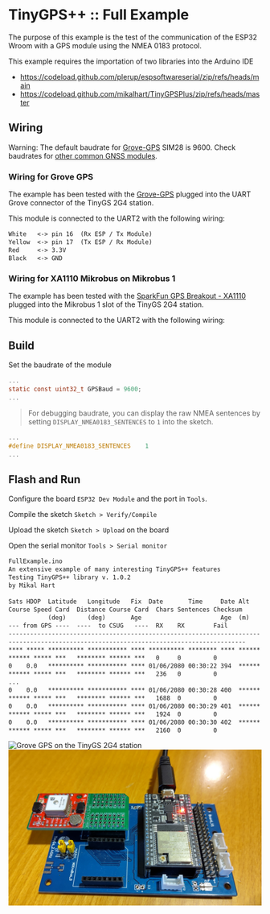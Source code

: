 # TinyGPS++ :: Full Example

The purpose of this example is the test of the communication of the ESP32 Wroom with a GPS module using the NMEA 0183 protocol.

This example requires the importation of two libraries into the Arduino IDE
* https://codeload.github.com/plerup/espsoftwareserial/zip/refs/heads/main
* https://codeload.github.com/mikalhart/TinyGPSPlus/zip/refs/heads/master

## Wiring

Warning: The default baudrate for [Grove-GPS](https://wiki.seeedstudio.com/Grove-GPS/) SIM28 is 9600. Check baudrates for [other common GNSS modules](https://github.com/CampusIoT/orbimote/blob/master/gnss_modules.md).

### Wiring for Grove GPS
The example has been tested with the [Grove-GPS](https://wiki.seeedstudio.com/Grove-GPS/) plugged into the UART Grove connector of the TinyGS 2G4 station.

This module is connected to the UART2 with the following wiring:

	White	<->	pin 16	(Rx ESP / Tx Module)
	Yellow 	<->	pin 17  (Tx ESP / Rx Module)
	Red 	<->	3.3V
	Black	<->	GND


### Wiring for XA1110 Mikrobus on Mikrobus 1

The example has been tested with the [SparkFun GPS Breakout - XA1110](https://learn.sparkfun.com/tutorials/sparkfun-gps-breakout---xa1110-qwiic-hookup-guide) plugged into the Mikrobus 1 slot of the TinyGS 2G4 station.

This module is connected to the UART2 with the following wiring:

## Build

Set the baudrate of the module

```c
...
static const uint32_t GPSBaud = 9600;
...
```

> For debugging baudrate, you can display the raw NMEA sentences by setting `DISPLAY_NMEA0183_SENTENCES` to `1` into the sketch.

```c
...
#define DISPLAY_NMEA0183_SENTENCES    1
...
```

## Flash and Run

Configure the board `ESP32 Dev Module` and the port in `Tools`.

Compile the sketch `Sketch > Verify/Compile`

Upload the sketch `Sketch > Upload` on the board

Open the serial monitor `Tools > Serial monitor`

```
FullExample.ino
An extensive example of many interesting TinyGPS++ features
Testing TinyGPS++ library v. 1.0.2
by Mikal Hart

Sats HDOP  Latitude   Longitude   Fix  Date       Time     Date Alt    Course Speed Card  Distance Course Card  Chars Sentences Checksum
           (deg)      (deg)       Age                      Age  (m)    --- from GPS ----  ----  to CSUG   ----  RX    RX        Fail
----------------------------------------------------------------------------------------------------------------------------------------
**** ***** ********** *********** **** ********** ******** **** ****** ****** ***** ***   ******** ****** ***   0     0         0        
0    0.0   ********** *********** **** 01/06/2080 00:30:22 394  ****** ****** ***** ***   ******** ****** ***   236   0         0        
...
0    0.0   ********** *********** **** 01/06/2080 00:30:28 400  ****** ****** ***** ***   ******** ****** ***   1688  0         0        
0    0.0   ********** *********** **** 01/06/2080 00:30:29 401  ****** ****** ***** ***   ******** ****** ***   1924  0         0        
0    0.0   ********** *********** **** 01/06/2080 00:30:30 402  ****** ****** ***** ***   ******** ****** ***   2160  0         0        
```


![Grove GPS on the TinyGS 2G4 station](Grove_GPS.jpg) 
![Mikrobus GPS on the TinyGS 2G4 station](esp32+xa1110-mikrobus.jpg) 
